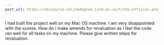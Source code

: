 ```yaml
---
post_url: https://discourse.onlinedegree.iitm.ac.in/t/tds-official-project1-discrepencies/171141/77
---
```

I had built the project well on my Mac OS machine. I am very disappointed with the scores. How do i make amends for revaluation as I feel the code ran well for all tasks on my machine. Please give written steps for revaluation.